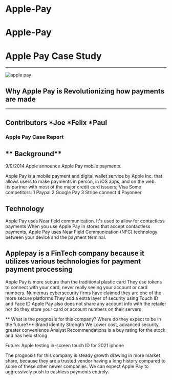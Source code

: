 # Apple-Pay
# Apple-Pay
 # Apple Pay Case Study 
---
![apple pay](image.jpg)
## Why Apple Pay is Revolutionizing how payments are made 
---
Contributors
*Joe 
*Felix
*Paul
---
### Apple Pay Case Report





** Background**
---

9/9/2014 Apple announce Apple Pay mobile payments.  

Apple Pay is a mobile payment and digital wallet service by Apple Inc. that allows users to make payments in person, in iOS apps, and on the web.  
 Its partner with most of the major credit card issuers; Visa 
Some competitors:
1 Paypal
2 Google Pay
3 Stripe connect
4 Payoneer

**Technology**
--- 
Apple Pay uses Near field communication.  It's  used to allow for contactless payments When you use Apple Pay in stores that accept contactless payments, Apple Pay uses Near Field Communication (NFC) technology between your device and the payment terminal. 

**Applepay is a FinTech company because it utilizes various technologies for payment payment processing** 
---         
Apple Pay is more secure than the traditional plastic card
They use tokens to connect with your card, never really seeing your account or card numbers.
Numerous cybersecurity firms have claimed they are one of the more secure platforms
They add a extra layer of security using Touch ID and Face ID
Apple Pay also does not share any account info with the retailer nor do they store your card or account numbers on their servers

** What is the prognosis for this company? Where do they expect to be in the future?**
Brand identity Strength
We
Lower cost, advanced security, greater convenience
Analyst Recommendations is a buy rating for the stock and has held strong 

Future:
Apple testing in-screen touch ID for 2021 iphone


The prognosis for this company is steady growth drawing in more market share, because they are a trusted vendor having a long history compared to some of these other newer companies. We can expect Apple Pay to aggressively push to  cashless payments entirely.
